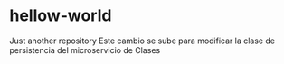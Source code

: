 # hellow-world
Just another repository
Este cambio se sube para modificar la clase de persistencia del microservicio de Clases
